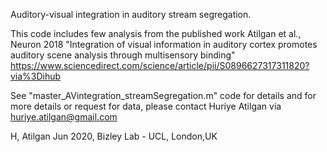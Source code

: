 Auditory-visual integration in auditory stream segregation. 

This code includes few analysis from the published work Atilgan et al., Neuron 2018 "Integration of visual information in auditory cortex promotes auditory scene analysis through multisensory binding"
                  https://www.sciencedirect.com/science/article/pii/S0896627317311820?via%3Dihub
 
See "master_AVintegration_streamSegregation.m" code for details and for more details or request for data, please contact Huriye Atilgan via huriye.atilgan@gmail.com

H, Atilgan 
Jun 2020, Bizley Lab - UCL, London,UK
